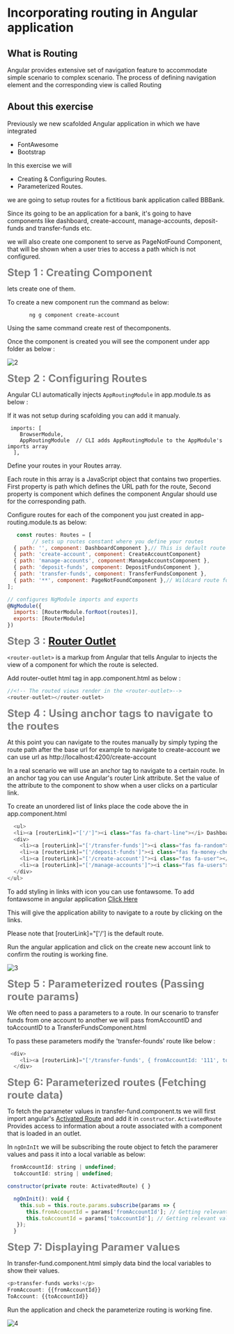 # Incorporating routing in Angular application


## What is Routing 

Angular provides extensive set of navigation feature to accommodate simple scenario to complex scenario. The process of defining navigation element and the corresponding view is called Routing

## About this exercise

Previously we new scafolded Angular application in which we have integrated 

* FontAwesome
* Bootstrap

In this exercise we will

* Creating & Configuring Routes.
* Parameterized Routes. 

we are going to setup routes for a fictitious bank application called BBBank.

Since its going to be an application for a bank, it's going to have components like 
dashboard, create-account, manage-accounts, deposit-funds and transfer-funds etc.

we will also create one component to serve as PageNotFound Component, that will be shown when a user tries to access a path which is not configured. 

<font size="5" color="grey">**Step 1 : Creating Component**</font> 

lets create one of them.

To create a new component run the command as below:

```
       ng g component create-account
```

Using the same command create rest of thecomponents. 

 Once the component is created you will see the component under app folder as below :

![2](https://user-images.githubusercontent.com/100709775/157679786-6e0772d9-8bc7-4c5b-bf3d-75571b2ae8f8.png)


<font size="5" color="grey">**Step 2 : Configuring Routes**</font>  

Angular CLI automatically injects  `AppRoutingModule` in app.module.ts as below :

If it was not setup during scafolding you can add it manualy. 

```
 imports: [
    BrowserModule,
    AppRoutingModule  // CLI adds AppRoutingModule to the AppModule's imports array
  ],
```

Define your routes in your Routes array.

Each route in this array is a JavaScript object that contains two properties. First property is path which defines the URL path for the route, Second property is component which defines the component Angular should use for the corresponding path.

Configure routes for each of the component you just created in app-routing.module.ts as below: 


```javascript
   const routes: Routes = [
        // sets up routes constant where you define your routes
  { path: '', component: DashboardComponent },// This is default route which can be set to any component.
  { path: 'create-account', component: CreateAccountComponent}
  { path: 'manage-accounts', component:ManageAccountsComponent },
  { path: 'deposit-funds', component: DepositFundsComponent },
  { path: 'transfer-funds', component: TransferFundsComponent },
  { path: '**', component: PageNotFoundComponent },// Wildcard route for a 404 page, When user tries to navigate a route which is not configured.
]; 

// configures NgModule imports and exports
@NgModule({
  imports: [RouterModule.forRoot(routes)],
  exports: [RouterModule]
})
```


<font size="5" color="grey">**Step 3 : [Router Outlet](https://angular.io/api/router/RouterOutlet)**</font>  

`<router-outlet>` is a markup from Angular that tells Angular to injects the view of a component for which the route is selected.

Add router-outlet html tag in app.component.html as below : 

```javascript
//<!-- The routed views render in the <router-outlet>-->
<router-outlet></router-outlet>
```

<font size="5" color="grey">**Step 4 : Using anchor tags to navigate to the routes**</font>  

At this point you can navigate to the routes manually by simply typing the route path after the base url for example to navigate to create-account we can use url as http://localhost:4200/create-account

In a real scenario we will use an anchor tag to navigate to a certain route. In an anchor tag you can use Angular's router Link attribute. Set the value of the attribute to the component to show when a user clicks on a particular link.

To create an unordered list of links place the code above the <router-outlet> in app.component.html

```javascript
  <ul>
  <li><a [routerLink]="['/']"><i class="fas fa-chart-line"></i> Dashboard</a></li>
  <div>
    <li><a [routerLink]="['/transfer-funds']"><i class="fas fa-random"></i> Transfer Funds</a></li>
    <li><a [routerLink]="['/deposit-funds']"><i class="fas fa-money-check-alt"></i>Deposit Funds</a></li>
    <li><a [routerLink]="['/create-account']"><i class="fas fa-user"></i> Create New Account</a></li>
    <li><a [routerLink]="['/manage-accounts']"><i class="fas fa-users"></i> Manage Accounts</a></li>
  </div>
</ul>
```

To add styling in links with icon you can use fontawsome. 
To add fontawsome in angular application [Click Here](https://github.com/PatternsTechGit/PT_Fontawesoome_Bootstrap)

This will give the application ability to navigate to a route by clicking on the links. 

Please note that [routerLink]="['/'] is the default route.

Run the angular application and click on the create new account link to confirm the routing is working fine. 

![3](https://user-images.githubusercontent.com/100709775/157683359-9039f31b-3a24-405a-94bd-50a7fb89a550.png)


<font size="5" color="grey">**Step 5 : Parameterized routes (Passing route params)**</font>  

We often need to pass a parameters to a route. In our scenario to transfer funds from one account to another we will pass fromAccountID and toAccountID to a TransferFundsComponent.html

To pass these parameters modify the 'transfer-founds' route like below :

```javascript
 <div>
    <li><a [routerLink]="['/transfer-funds', { fromAccountId: '111', toAccountId: '222' }]"><i class="fas fa-random"></i> Transfer Funds</a></li>
  </div>
```

<font size="5" color="grey">**Step 6: Parameterized routes (Fetching route data)**</font>

To fetch the parameter values in transfer-fund.component.ts we will first import angular's [Activated Route](https://angular.io/api/router/ActivatedRoute) and add it in `constructor`. 
`ActivatedRoute` Provides access to information about a route associated with a component that is loaded in an outlet.

In `ngOnInIt` we will be subscribing the route object to fetch the paramerer values and pass it into a local variable as below: 


```javascript
 fromAccountId: string | undefined;
  toAccountId: string | undefined;

constructor(private route: ActivatedRoute) { }

  ngOnInit(): void {
    this.sub = this.route.params.subscribe(params => {
      this.fromAccountId = params['fromAccountId']; // Getting relevant value from params object.
      this.toAccountId = params['toAccountId']; // Getting relevant value from params object.
   });
  }
```

<font size="5" color="grey">**Step 7: Displaying Paramer values**</font>

 In transfer-fund.component.html simply data bind the local variables to show their values. 

```javascript
<p>transfer-funds works!</p>
FromAccount: {{fromAccountId}}
ToAccount: {{toAccountId}}
```

Run the application and check the parameterize routing is working fine.

![4](https://user-images.githubusercontent.com/100709775/157685517-7aa20132-d8c5-4a38-8336-df7d5a4874d4.png)
